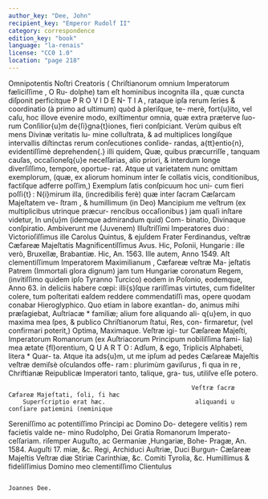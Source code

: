 ```yaml
---
author_key: "Dee, John"
recipient_key: "Emperor Rudolf II"
category: correspondence
edition_key: "book"
language: "la-renais"
license: "CC0 1.0"
location: "page 218"
---
```

Omnipotentis Noſtri Creatoris ( Chriſtianorum omnium Imperatorum fæliciſſime , O Ru-
dolphe) tam eſt hominibus incognita illa , quæ cuncta diſponit perficitque P R O V I D E N-
T I A , rataque ipſa rerum ſeries & coordinatio (à primo ad ultimum) quòd à pleriſque, te-
merè, fort{u}ito, vel caſu, hoc illove evenire modo, exiſtimentur omnia, quæ extra præterve ſuo-
rum Conſilior{u}m de{ſi}gna{t}iones, fieri conſpiciant. Verùm quibus eſt mens Divinæ veritatis lu-
mine colluſtrata, & ad multiplices longiſque intervallis diſtinctas rerum conſecutiones conſide-
randas, a{tt}entio{n}, evidentiſſimè deprehenden{.} illi quidem, Quæ, quibus præcurriſſe , tanquam
cauſas, occaſioneſq{u}e neceſſarias, alio priori, & interdum longe diverſiſſimo, tempore, oportue-
rat.  Atque ut varietatem nunc omittam exemplorum, (quæ, ex aliorum hominum inter ſe
collatis vicis, conditionibus, factiſque adferre poſſim,) Exemplum ſatis conſpicuum hoc uni-
cum fieri poſſi{t} : N{i}mirum illa, (incredibilis ferè) quæ inter ſacram Cæſarcam Majeſtatem ve-
ſtram , & humillimum (in Deo) Mancipium me veſtrum  (ex multiplicibus utrinque præcur-
rencibus occaſionibus ) jam quaſi inſtare videtur, In un{u}m (idemque admirandum quid) Com-
binatio, Divinaque conſpiratio.   Ambiverunt me (Juvenem) Illuſtriſſimi Imperatores duo :
Victorioſiſſimus ille Carolus Quintus, & ejuſdem Frater Ferdinandus, veſtræ Cæfareæ Majeſtatis
Magnificentiſſimus Avus.  Hic, Poſonii, Hungarie : ille verò, Bruxellæ, Brabantiæ. Hic, An. 1563.
Ille autem, Anno 1549.  Aſt clementiſſimum Imperatorem Maximilianum , Cæfareæ veſtræ Ma-
jeſtatis Patrem (Immortali glora dignum) jam tum Hungariæ coronatum Regem, (invitiſſimo
quidem ipſo Tyranno Turcico) eodem in Poſonio, eodemque, Anno 63. in deliciis habere cœpi:
illi{s}ſque rariſſimas virtutes, cum fideliter colere, tum poſteritati eaſdem reddere commendatiſſi
mas, opere quodam conabar Hieroglyphico. Quo etiam in labore exantlan-
do, animus mihi præſagiebat, Auſtriacæ * familiæ; alium fore aliquando ali-
q{u}em, in quo maxima mea ſpes, & publico Chriſtianorum ſtatui, Res, con-
firmaretur, (vel confirmari poterit,) Optima, Maximaque. Veſtræ igi-
tur Cæſareæ Majeſti, Imperatorum Romanorum (ex Auſtriacorum Principum nobiliſſima fami-
lia) mea ætate {fl}orentium, Q U A R T O : Adſum, & ego, Triplicis Alphabeti, litera * Quar-
ta.  Atque ita ads{u}m, ut me ipſum ad pedes Cæſareæ Majeſtis veſtræ demiſsè oſculandos offe-
ram : plurimùm gaviſurus , fi qua in re , Chriftianæ Reipublicæ Imperatori tanto, talique, gra-
tus, utiliſve eſſe potero.

                                                       Veſtræ ſacræ Cæfareæ Majeſtati, ſoli, ſi hæc
        Superſcriptio erat hæc.                         aliquandi u conſiare patiemini (neminique
  Sereniſſimo ac potentiſſimo Principi ac Domino Do-    detegere velitis )  rem facietis valde ne-
mino Rudolpho, Dei Gratia Romanorum Imperato-           ceſſariam.
riſemper Auguſto, ac Germaniæ ,Hungariæ, Bohe-             Pragæ, An. 1584. Auguſti 17.
miæ, &c. Regi, Archiduci Auſtriæ, Duci Burgun-                     Cæſareæ Majeſtis Veſtræ
diæ Stiriæ Carinthiæ, &c. Comiti Tyrolia, &c.                     Humillimus & fideliſſimius
Domino meo clementiſſimo                                             Clientulus

                                                                        Joannes Dee.
